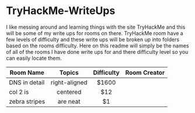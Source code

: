 # TryHackMe-WriteUps
I like messing around and learning things with the site TryHackMe and this will be some of my write ups for rooms on there. TryHackMe room have a few levels of difficulty and these write ups will be broken up into folders based on the rooms difficulty. Here on this readme will simply be the names of all of the rooms I have done write ups for and there difficulty level so you can easily locate them. 

| Room Name   | Topics        | Difficulty | Room Creator |
| ----------- |:-------------:|:----------:|:------------:|
| DNS in detail| right-aligned | $1600 |
| col 2 is      | centered      |   $12 |
| zebra stripes | are neat      |    $1 |
